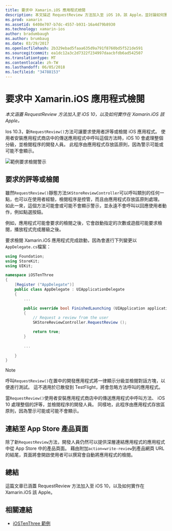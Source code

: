 ```yaml
---
title: 要求中 Xamarin.iOS 應用程式檢閱
description: 本文描述 RequestReview 方法加入至 iOS 10，該 Apple，並討論如何實作 Xamarin.iOS 中。
ms.prod: xamarin
ms.assetid: 6408e707-b7dc-4557-b931-16a4d79b8930
ms.technology: xamarin-ios
author: bradumbaugh
ms.author: brumbaug
ms.date: 03/29/2017
ms.openlocfilehash: 2b329ebad5faaa635d9a791f8760bd5f521de591
ms.sourcegitcommit: ea1dc12a3c2d7322f234997daacbfdb6ad542507
ms.translationtype: MT
ms.contentlocale: zh-TW
ms.lasthandoff: 06/05/2018
ms.locfileid: "34788153"
---
```

# <a name="request-app-review-in-xamarinios"></a>要求中 Xamarin.iOS 應用程式檢閱

_本文涵蓋 RequestReview 方法加入至 iOS 10，以及如何實作在 Xamarin.iOS 該 Apple。_

Ios 10.3，新`RequestReview()`方法可讓要求使用者評等或檢閱 iOS 應用程式。 使用者安裝應用程式商店中的傳送應用程式中呼叫這個方法時，iOS 10 會處理整個分級，並檢閱程序的開發人員。 此程序由應用程式存放區原則，因為警示可能或可能不會顯示。

![](request-app-review-images/review01.png "範例要求檢閱警示")

## <a name="requesting-a-rating-or-review"></a>要求的評等或檢閱

雖然`RequestReview()`靜態方法`SKStoreReviewController`可以呼叫類別的任何一點，也可以在使用者經驗，檢閱程序是控管，而且由應用程式存放區原則處理。 如此一來，這個方法可能會或可能不會顯示警示，並永遠不會呼叫以回應使用者動作，例如點選按鈕。

例如，應用程式可能會要求的檢閱之後，它會啟動指定的次數或遊戲可能要求檢閱，播放程式完成層級之後。

要求檢閱 Xamarin.iOS 應用程式完成啟動，因為會進行下列變更以`AppDelegate.cs`檔案：

```csharp
using Foundation;
using StoreKit;
using UIKit;

namespace iOSTenThree
{
    [Register ("AppDelegate")]
    public class AppDelegate : UIApplicationDelegate
    {
        ...

        public override bool FinishedLaunching (UIApplication application, NSDictionary launchOptions)
        {
            // Request a review from the user
            SKStoreReviewController.RequestReview ();

            return true;
        }
        
        ...
        
    }
}
```

> [!NOTE]
> 呼叫`RequestReview()`在置中的開發應用程式將一律顯示分級並檢閱對話方塊，以便進行測試。 這不適用於已散發到 TestFlight，將會忽略方法呼叫的應用程式。

當`RequestReview()`使用者安裝應用程式商店中的傳送應用程式中呼叫方法、 iOS 10 處理整個的評等，並檢閱程序的開發人員。 同樣地，此程序由應用程式存放區原則，因為警示可能或可能不會顯示。

## <a name="linking-to-an-app-store-product-page"></a>連結至 App Store 產品頁面 

除了新`RequestReview`方法，開發人員仍然可以提供深層連結應用程式的應用程式中從 App Store 中的產品頁面。 藉由附加`action=write-review`到產品網頁 URL 的結尾，頁面將會開啟使用者可以撰寫會自動將應用程式的檢閱。 

## <a name="summary"></a>總結

這篇文章已涵蓋 RequestReview 方法加入至 iOS 10，以及如何實作在 Xamarin.iOS 該 Apple。



## <a name="related-links"></a>相關連結

- [iOSTenThree 範例](https://developer.xamarin.com/samples/ios/iOS10/iOSTenThree)
